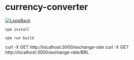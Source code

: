 # currency-converter

[![LoopBack](<https://github.com/strongloop/loopback-next/raw/master/docs/site/imgs/branding/Powered-by-LoopBack-Badge-(blue)-@2x.png>)](http://loopback.io/)


`npm install`

`npm run build`

curl -X GET http://localhost:3000/exchange-rate
curl -X GET http://localhost:3000/exchange-rate/BRL
